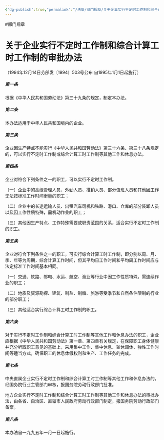```yaml
---
{"dg-publish":true,"permalink":"/法条/部门规章/关于企业实行不定时工作制和综合计算工时工作制的审批办法/","created":"2025-03-04T14:22:21.325+08:00"}
---
```


#部门规章
# 关于企业实行不定时工作制和综合计算工时工作制的审批办法

（1994年12月14日劳部发〔1994〕503号公布 自1995年1月1日起施行）

##### 第一条

根据《中华人民共和国劳动法》第三十九条的规定，制定本办法。

##### 第二条

本办法适用于中华人民共和国境内的企业。

##### 第三条

企业因生产特点不能实行《中华人民共和国劳动法》第三十六条、第三十八条规定的，可以实行不定时工作制或综合计算工时工作制等其他工作和休息办法。

##### 第四条

企业对符合下列条件之一的职工，可以实行不定时工作制。

（一）企业中的高级管理人员、外勤人员、推销人员、部分值班人员和其他因工作无法按标准工作时间衡量的职工；

（二）企业中的长途运输人员、出租汽车司机和铁路、港口、仓库的部分装卸人员以及因工作性质特殊，需机动作业的职工；

（三）其他因生产特点、工作特殊需要或职责范围的关系，适合实行不定时工作制的职工。

##### 第五条

企业对符合下列条件之一的职工，可实行综合计算工时工作制，即分别以周、月、季、年等为周期，综合计算工作时间，但其平均日工作时间和平均周工作时间应与法定标准工作时间基本相同。

（一）交通、铁路、邮电、水运、航空、渔业等行业中因工作性质特殊，需连续作业的职工；

（二）地质及资源勘探、建筑、制盐、制糖、旅游等受季节和自然条件限制的行业的部分职工；

（三）其他适合实行综合计算工时工作制的职工。

##### 第六条

对于实行不定时工作制和综合计算工时工作制等其他工作和休息办法的职工，企业应根据《中华人民共和国劳动法》第一章、第四章有关规定，在保障职工身体健康并充分听取职工意见的基础上，采用集中工作、集中休息、轮休调休、弹性工作时间等适当方式，确保职工的休息休假权利和生产、工作任务的完成。

##### 第七条

中央直属企业实行不定时工作制和综合计算工时工作制等其他工作和休息办法的，经国务院行业主管部门审核，报国务院劳动行政部门批准。

地方企业实行不定时工作制和综合计算工时工作制等其他工作和休息办法的审批办法，由各省、自治区、直辖市人民政府劳动行政部门制定，报国务院劳动行政部门备案。

##### 第八条

本办法自一九九五年一月一日起施行。